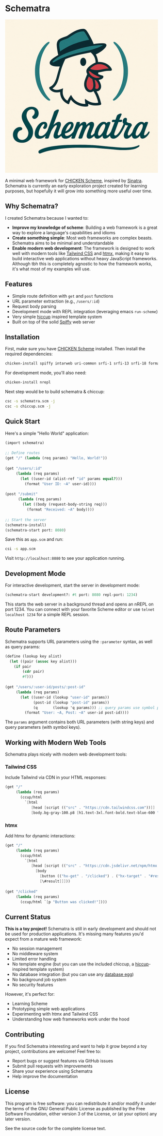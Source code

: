 # Schematra

![Schematra Logo](logo.png)

A minimal web framework for [CHICKEN Scheme](https://call-cc.org/), inspired by [Sinatra](https://sinatrarb.com/). Schematra is currently an early exploration project created for learning purposes, but hopefully it will grow into something more useful over time.

## Why Schematra?

I created Schematra because I wanted to:

- **Improve my knowledge of scheme**: Building a web framework is a great way to explore a language's capabilities and idioms
- **Create something simple**: Most web frameworks are complex beasts. Schematra aims to be minimal and understandable
- **Enable modern web development**: The framework is designed to work well with modern tools like [Tailwind CSS](https://tailwindcss.com/) and [htmx](https://htmx.org/), making it easy to build interactive web applications without heavy JavaScript frameworks. Although tbh this is completely agnostic to how the framework works, it's what most of my examples will use.

## Features

- Simple route definition with `get` and `post` functions
- URL parameter extraction (e.g., `/users/:id`)
- Request body parsing
- Development mode with REPL integration (leveraging emacs `run-scheme`)
- Very simple [hiccup](https://github.com/weavejester/hiccup) inspired template system
- Built on top of the solid [Spiffy](http://wiki.call-cc.org/eggref/5/spiffy) web server

## Installation

First, make sure you have [CHICKEN Scheme](https://call-cc.org/) installed. Then install the required dependencies:

```bash
chicken-install spiffy intarweb uri-common srfi-1 srfi-13 srfi-18 format
```

For development mode, you'll also need:

```bash
chicken-install nrepl
```

Next step would be to build schematra & chiccup:

```bash
csc -s schematra.scm -j
csc -s chiccup.scm -j
```

## Quick Start

Here's a simple "Hello World" application:

```scheme
(import schematra)

;; Define routes
(get "/" (lambda (req params) "Hello, World!"))

(get "/users/:id" 
     (lambda (req params)
       (let ((user-id (alist-ref "id" params equal?)))
         (format "User ID: ~A" user-id))))

(post "/submit"
      (lambda (req params)
        (let ((body (request-body-string req)))
          (format "Received: ~A" body))))

;; Start the server
(schematra-install)
(schematra-start port: 8080)
```

Save this as `app.scm` and run:

```bash
csi -s app.scm
```

Visit `http://localhost:8080` to see your application running.

## Development Mode

For interactive development, start the server in development mode:

```scheme
(schematra-start development?: #t port: 8080 repl-port: 1234)
```

This starts the web server in a background thread and opens an nREPL on port 1234. You can connect with your favorite Scheme editor or use `telnet localhost 1234` for a simple REPL session.

## Route Parameters

Schematra supports URL parameters using the `:parameter` syntax, as well as query params:

```scheme
(define (lookup key alist)
  (let ((pair (assoc key alist)))
    (if pair
        (cdr pair)
        #f)))

(get "/users/:user-id/posts/:post-id"
     (lambda (req params)
       (let ((user-id (lookup "user-id" params))
             (post-id (lookup "post-id" params))
			 (q       (lookup 'q params))) ;; query params use symbol params
         (format "User: ~A, Post: ~A" user-id post-id))))
```

The `params` argument contains both URL parameters (with string keys) and query parameters (with symbol keys).

## Working with Modern Web Tools

Schematra plays nicely with modern web development tools:

### Tailwind CSS

Include Tailwind via CDN in your HTML responses:

```scheme
(get "/" 
     (lambda (req params)
	   (ccup/html
	     `[html
		    [head [script (("src" . "https://cdn.tailwindcss.com"))]]
			[body.bg-gray-100.p8 [h1.text-3xl.font-bold.text-blue-600 "Hello, Tailwind!]])))
```

### htmx

Add htmx for dynamic interactions:

```scheme
(get "/" 
     (lambda (req params)
	   (ccup/html
	     `[html
	        [head [script (("src" . "https://cdn.jsdelivr.net/npm/htmx.org@2.0.6/dist/htmx.min.js"))]]
		      [body
		        [button (("hx-get" . "/clicked") . ("hx-target" . "#result")) "Click me!"]
			    [\#result]]]))

(get "/clicked"
     (lambda (req params)
	   (ccup/html `[p "Button was clicked!"])))
```

## Current Status

**This is a toy project!** Schematra is still in early development and should not be used for production applications. It's missing many features you'd expect from a mature web framework:

- No session management
- No middleware system
- Limited error handling
- No template engine (but you can use the included chiccup, a [hiccup](https://github.com/weavejester/hiccup)-inspired template system)
- No database integration (but you can use any [database egg](https://eggs.call-cc.org/5/#db))
- No background job system
- No security features

However, it's perfect for:
- Learning Scheme
- Prototyping simple web applications
- Experimenting with htmx and Tailwind CSS
- Understanding how web frameworks work under the hood

## Contributing

If you find Schematra interesting and want to help it grow beyond a toy project, contributions are welcome! Feel free to:

- Report bugs or suggest features via GitHub issues
- Submit pull requests with improvements
- Share your experience using Schematra
- Help improve the documentation

## License

This program is free software: you can redistribute it and/or modify it under the terms of the GNU General Public License as published by the Free Software Foundation, either version 3 of the License, or (at your option) any later version.

See the source code for the complete license text.
